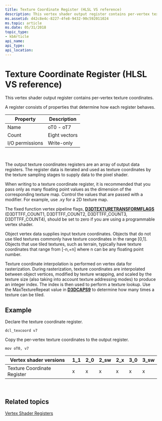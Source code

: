 ```yaml
---
title: Texture Coordinate Register (HLSL VS reference)
description: This vertex shader output register contains per-vertex texture coordinates.
ms.assetid: d42c8e4c-8227-4fe8-9432-90c592011024
ms.topic: article
ms.date: 05/31/2018
topic_type:
- kbArticle
api_name: 
api_type: 
api_location: 
---
```


# Texture Coordinate Register (HLSL VS reference)

This vertex shader output register contains per-vertex texture coordinates.

A register consists of properties that determine how each register behaves.



| Property        | Description   |
|-----------------|---------------|
| Name            | oT0 - oT7     |
| Count           | Eight vectors |
| I/O permissions | Write-only    |



 

The output texture coordinates registers are an array of output data registers. The register data is iterated and used as texture coordinates by the texture sampling stages to supply data to the pixel shader.

When writing to a texture coordinate register, it is recommended that you pass only as many floating point values as the dimension of the corresponding texture map. Control the values that are passed with a modifier. For example, use .xy for a 2D texture map.

The fixed function vertex pipeline flags, [**D3DTEXTURETRANSFORMFLAGS**](https://docs.microsoft.com/windows/desktop/direct3d9/d3dtexturetransformflags) (D3DTTFF\_COUNT1, D3DTTFF\_COUNT2, D3DTTFF\_COUNT3, D3DTTFF\_COUNT4), should be set to zero if you are using a programmable vertex shader.

Object vertex data supplies input texture coordinates. Objects that do not use tiled textures commonly have texture coordinates in the range \[0,1\]. Objects that use tiled textures, such as terrain, typically have texture coordinates that range from \[-n,+n\] where n can be any floating point number.

Texture coordinate interpolation is performed on vertex data for rasterization. During rasterization, texture coordinates are interpolated between object vertices, modified by texture wrapping, and scaled by the texture size (also taking into account texture addressing modes) to produce an integer index. The index is then used to perform a texture lookup. Use the MaxTextureRepeat value in [**D3DCAPS9**](https://docs.microsoft.com/windows/desktop/api/d3d9caps/ns-d3d9caps-d3dcaps9) to determine how many times a texture can be tiled.

## Example

Declare the texture coordinate register.


```
dcl_texcoord v7
```



Copy the per-vertex texture coordinates to the output register.


```
mov oT0, v7
```





| Vertex shader versions      | 1\_1 | 2\_0 | 2\_sw | 2\_x | 3\_0 | 3\_sw |
|-----------------------------|------|------|-------|------|------|-------|
| Texture Coordinate Register | x    | x    | x     | x    | x    | x     |



 

## Related topics

<dl> <dt>

[Vertex Shader Registers](dx9-graphics-reference-asm-vs-registers.md)
</dt> </dl>

 

 




